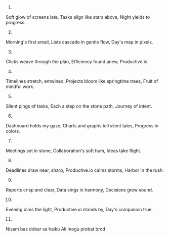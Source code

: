 1.
Soft glow of screens late,
Tasks align like stars above,
Night yields to progress.

2.
Morning's first email,
Lists cascade in gentle flow,
Day's map in pixels.

3.
Clicks weave through the plan,
Efficiency found anew,
Productive.io.

4.
Timelines stretch, entwined,
Projects bloom like springtime trees,
Fruit of mindful work.

5.
Silent pings of tasks,
Each a step on the stone path,
Journey of intent.

6.
Dashboard holds my gaze,
Charts and graphs tell silent tales,
Progress in colors.

7.
Meetings set in stone,
Collaboration's soft hum,
Ideas take flight.

8.
Deadlines draw near, sharp,
Productive.io calms storms,
Harbor in the rush.

9.
Reports crisp and clear,
Data sings in harmony,
Decisions grow sound.

10.
Evening dims the light,
Productive.io stands by,
Day's companion true.

11.
Nisam bas dobar sa haiku
Ali mogu probat
brod

